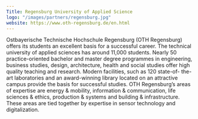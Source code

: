 ```yaml
---
Title: Regensburg University of Applied Science
logo: "/images/partners/regensburg.jpg"
website: https://www.oth-regensburg.de/en.html
---
```

Ostbayerische Technische Hochschule Regensburg (OTH Regensburg) offers its students an excellent basis for a successful career. The technical university of applied sciences has around 11,000 students. Nearly 50 practice-oriented bachelor and master degree programmes in engineering, business studies, design, architecture, health and social studies offer high quality teaching and research. Modern facilities, such as 120 state-of- the-art laboratories and an award-winning library located on an attractive campus provide the basis for successful studies. OTH Regensburg’s areas of expertise are energy & mobility, information & communication, life sciences & ethics, production & systems and building & infrastructure. These areas are tied together by expertise in sensor technology and digitalization.

